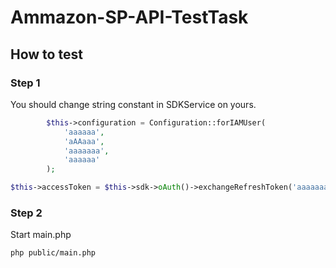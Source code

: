 # Ammazon-SP-API-TestTask

## How to test
### Step 1
You should change string constant in SDKService on yours.
```php
        $this->configuration = Configuration::forIAMUser(
            'aaaaaa',
            'aAAaaa',
            'aaaaaaa',
            'aaaaaa'
        );
```
```php
$this->accessToken = $this->sdk->oAuth()->exchangeRefreshToken('aaaaaaaaaaa');
```
### Step 2
Start main.php
```bash
php public/main.php
```

